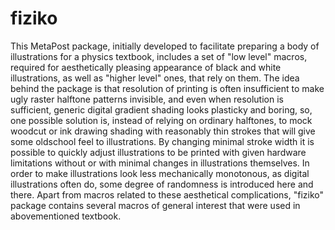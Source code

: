 # fiziko
This MetaPost package, initially developed to facilitate preparing a body of illustrations for a physics textbook, includes a set of "low level" macros, required for aesthetically pleasing appearance of black and white illustrations, as well as "higher level" ones, that rely on them.
The idea behind the package is that resolution of printing is often insufficient to make ugly raster halftone patterns invisible, and even when resolution is sufficient, generic digital gradient shading looks plasticky and boring, so, one possible solution is, instead of relying on ordinary halftones, to mock woodcut or ink drawing shading with reasonably thin strokes that will give some oldschool feel to illustrations. By changing minimal stroke width it is possible to quickly adjust illustrations to be printed with given hardware limitations without or with minimal changes in illustrations themselves. 
In order to make illustrations look less mechanically monotonous, as digital illustrations often do, some degree of randomness is introduced here and there.
Apart from macros related to these aesthetical complications, "fiziko" package contains several macros of general interest that were used in abovementioned textbook.
